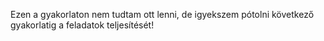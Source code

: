 Ezen a gyakorlaton nem tudtam ott lenni, de igyekszem pótolni következő gyakorlatig a feladatok teljesítését!
